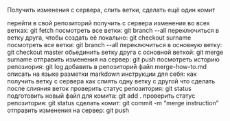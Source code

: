 Получить изменения с сервера, слить ветки, сделать ещё один комит

перейти в свой репозиторий
получить с сервера изменения во всех ветках: git fetch
посмотреть все ветки: git branch --all
переключиться в ветку друга, чтобы создать её локально: git checkout surname
посмотреть все ветки: git branch --all
переключиться в основную ветку: git checkout master
обьединить ветку друга с основной веткой: git merge surname
отправить изменения на сервер: git push
посмотреть историю репозиория: git log
добавить в репозиторий файл merge-how-to.md
описать на языке разметки markdown инструкции для себя:
как получить ветку с сервера
как слиять одну ветку с другой
что сделать после слияния веток
проверить статус репозитория: git status
подготовить новый файл для комита: git add .
проверить статус репозитория: git status
сделать комит: git commit -m “merge instruction”
отправить изменения на сервер: git push
